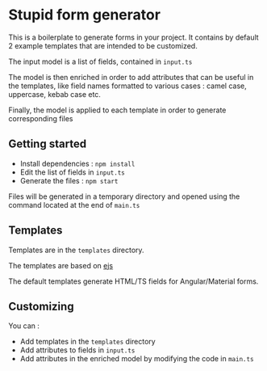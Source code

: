 # Stupid form generator

This is a boilerplate to generate forms in your project.
It contains by default 2 example templates that are intended to be customized.

The input model is a list of fields, contained in `input.ts`

The model is then enriched in order to add attributes that can be useful in the templates, like field names formatted to
various cases : camel case, uppercase, kebab case etc.

Finally, the model is applied to each template in order to generate corresponding files

## Getting started
- Install dependencies : `npm install`
- Edit the list of fields in `input.ts`
- Generate the files : `npm start`

Files will be generated in a temporary directory and opened using the
command located at the end of `main.ts`

## Templates
Templates are in the `templates` directory.

The templates are based on [ejs](https://ejs.co/)

The default templates generate HTML/TS fields for Angular/Material forms.

## Customizing

You can :
- Add templates in the `templates` directory
- Add attributes to fields in `input.ts`
- Add attributes in the enriched model by modifying the code in `main.ts`
